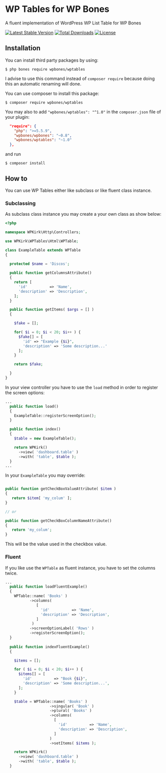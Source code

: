 # WP Tables for WP Bones

A fluent implementation of WordPress WP List Table for WP Bones

[![Latest Stable Version](https://poser.pugx.org/wpbones/wptables/v/stable)](https://packagist.org/packages/wpbones/wptables)
[![Total Downloads](https://poser.pugx.org/wpbones/wptables/downloads)](https://packagist.org/packages/wpbones/wptables)
[![License](https://poser.pugx.org/wpbones/wptables/license)](https://packagist.org/packages/wpbones/wptables)

## Installation

You can install third party packages by using:

    $ php bones require wpbones/wptables
   
I advise to use this command instead of `composer require` because doing this an automatic renaming will done.  

You can use composer to install this package:

    $ composer require wpbones/wptables

You may also to add `"wpbones/wptables": "^1.0"` in the `composer.json` file of your plugin:
 
```json
  "require": {
    "php": ">=5.5.9",
    "wpbones/wpbones": "~0.8",
    "wpbones/wptables": "~1.0"
  },
```


and run 

    $ composer install
    
## How to 

You can use WP Tables either like subclass or like fluent class instance.

### Subclassing

As subclass class instance you may create a your own class as show below:
 
```php
<?php

namespace WPKirk\Http\Controllers;

use WPKirk\WPTables\Html\WPTable;

class ExampleTable extends WPTable
{
  
  protected $name = 'Discos';

  public function getColumnsAttribute()
  {
    return [
      'id'          => 'Name',
      'description' => 'Description',
    ];
  }

  public function getItems( $args = [] )
  {

    $fake = [];

    for( $i = 0; $i < 20; $i++ ) {
      $fake[] = [
        'id' => "Example {$i}",
        'description' => 'Some description...'
      ];
    }

    return $fake;

  }
}
``` 

In your view controller you have to use the `load` method in order to register the screen options:

```php
...
  public function load()
  {
    ExampleTable::registerScreenOption();
  }

  public function index()
  {
    $table = new ExampleTable();

    return WPKirk()
      ->view( 'dashboard.table' )
      ->with( 'table', $table );
  }
...  
```
In your `ExampleTable` you may override:

```php

public function getCheckBoxValueAttribute( $item )
{
   return $item[ 'my_colum' ];
}

// or

public function getCheckBoxColumnNameAttribute()
{
   return 'my_colum';
}

```

This will be the value used in the checkbox value.

### Fluent

If you like use the `WPTable` as fluent instance, you have to set the columns twice.

```php
...
  public function loadFluentExample()
  {
    WPTable::name( 'Books' )
           ->columns(
              [
                'id'          => 'Name',
                'description' => 'Description',
              ]
            )
           ->screenOptionLabel( 'Rows' )
           ->registerScreenOption();
  }
  
  public function indexFluentExample()
  {

    $items = [];

    for ( $i = 0; $i < 20; $i++ ) {
      $items[] = [
        'id'          => "Book {$i}",
        'description' => 'Some description...',
      ];
    }

    $table = WPTable::name( 'Books' )
                    ->singular( 'Book' )
                    ->plural( 'Books' )
                    ->columns(
                      [
                        'id'          => 'Name',
                        'description' => 'Description',
                      ]
                    )
                    ->setItems( $items );

    return WPKirk()
      ->view( 'dashboard.table' )
      ->with( 'table', $table );
  }

```